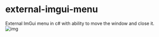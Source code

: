 # external-imgui-menu
External ImGui menu in c# with ability to move the window and close it. 
![img](https://cdn.discordapp.com/attachments/1036304864638156873/1038117619351425126/image.png)
